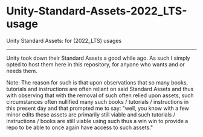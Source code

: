 # Unity-Standard-Assets-2022_LTS-usage
 
Unity Standard Assets: for (2022_LTS) usages
____________________________________________

Unity took down their Standard Assets a good while ago. As such I simply opted to host them here in this repository, for anyone who wants and or needs them. 

Note: The reason for such is that upon observations that so many books, tutorials and instructions are often reliant on said Standard Assets and thus with observing that with the removal of such often relied upon assets, such circumstances often nullified many such books / tutorials / instructions in this present day and that prompted me to say: "well, you know with a few minor edits these assets are primarily still viable and such tutorials / instructions / books are still viable using such thus a win win to provide a repo to be able to once again have access to such assets."
